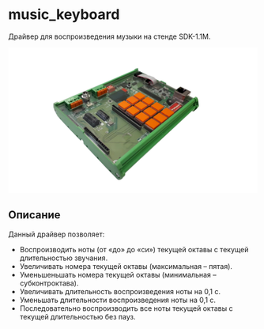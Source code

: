 # music_keyboard

Драйвер для воспроизведения музыки на стенде SDK-1.1M.

![first](./page/SDK-1.1M.png) 

## Описание

Данный драйвер позволяет:

- Воспроизводить ноты (от «до» до «си») текущей октавы с текущей длительностью
  звучания.
- Увеличивать номера текущей октавы (максимальная – пятая).
- Уменьшеньшать номера текущей октавы (минимальная – субконтроктава).
- Увеличивать длительность воспроизведения ноты на 0,1 с.
- Уменьшать длительности воспроизведения ноты на 0,1 с.
- Последовательно воспроизводить все ноты текущей октавы с текущей
  длительностью без пауз.
